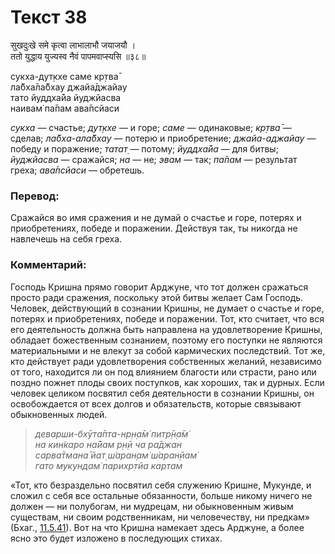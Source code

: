 # Текст 38

सुखदुःखे समे कृत्वा लाभालाभौ जयाजयौ ।  
ततो युद्धाय युज्यस्व नैवं पापमवाप्स्यसि ॥३८॥

сукха-дут̣кхе саме кр̣тва̄  
ла̄бха̄ла̄бхау джайа̄джайау  
тато йуддха̄йа йуджйасва  
наивам̇ па̄пам ава̄псйаси

_сукха_ — счастье; _дут̣кхе_ — и горе; _саме_ — одинаковые; _кр̣тва̄_ — сделав; _ла̄бха-ала̄бхау_ — потерю и приобретение; _джайа-аджайау_ — победу и поражение; _татат̣_ — потому; _йуддха̄йа_ — для битвы; _йуджйасва_ — сражайся; _на_ — не; _эвам_ — так; _па̄пам_ — результат греха; _ава̄псйаси_ — обретешь.

### Перевод:

Сражайся во имя сражения и не думай о счастье и горе, потерях и приобретениях, победе и поражении. Действуя так, ты никогда не навлечешь на себя греха.

### Комментарий:

Господь Кришна прямо говорит Арджуне, что тот должен сражаться просто ради сражения, поскольку этой битвы желает Сам Господь. Человек, действующий в сознании Кришны, не думает о счастье и горе, потерях и приобретениях, победе и поражении. Тот, кто считает, что вся его деятельность должна быть направлена на удовлетворение Кришны, обладает божественным сознанием, поэтому его поступки не являются материальными и не влекут за собой кармических последствий. Тот же, кто действует ради удовлетворения собственных желаний, независимо от того, находится ли он под влиянием благости или страсти, рано или поздно пожнет плоды своих поступков, как хороших, так и дурных. Если человек целиком посвятил себя деятельности в сознании Кришны, он освобождается от всех долгов и обязательств, которые связывают обыкновенных людей.

> _деварши-бхӯта̄пта-нр̣н̣а̄м̇ питр̣̄н̣а̄м̇  
> на кин̇каро на̄йам р̣н̣ӣ ча ра̄джан  
> сарва̄тмана̄ йат̣ ш́аран̣ам̇ ш́аран̣йам̇  
> гато мукундам̇ парихр̣тйа картам_

«Тот, кто безраздельно посвятил себя служению Кришне, Мукунде, и сложил с себя все остальные обязанности, больше никому ничего не должен — ни полубогам, ни мудрецам, ни обыкновенным живым существам, ни своим родственникам, ни человечеству, ни предкам» (Бхаг., [11.5.41](#)). Вот на что Кришна намекает здесь Арджуне, а более ясно это будет изложено в последующих стихах.